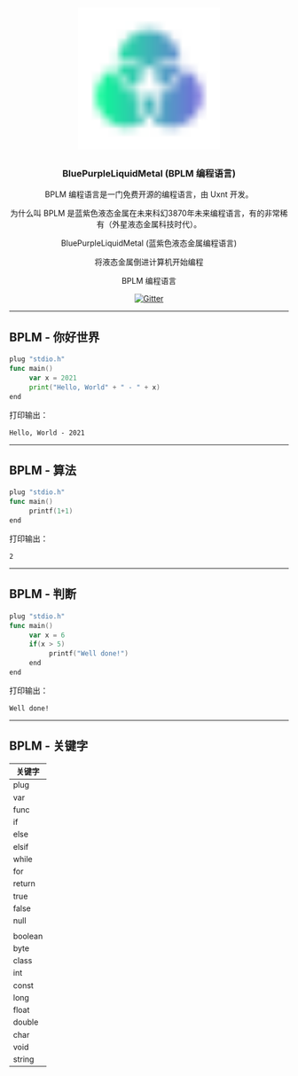 <div align="center">
<a href="#">
<h1><img src="BPLM.svg" alt="Logo" width="256"></h1>
</a>

### BluePurpleLiquidMetal (BPLM 编程语言)

BPLM 编程语言是一门免费开源的编程语言，由 Uxnt 开发。 

为什么叫 BPLM 是蓝紫色液态金属在未来科幻3870年未来编程语言，有的非常稀有（外星液态金属科技时代）。

BluePurpleLiquidMetal (蓝紫色液态金属编程语言)

将液态金属倒进计算机开始编程
	
BPLM 编程语言
	
	
[![Gitter](https://badges.gitter.im/uxnt/cpp-script.svg)](https://gitter.im/uxnt/cpp-script?utm_source=badge&utm_medium=badge&utm_campaign=pr-badge)

</div>


---
## BPLM - 你好世界
```go
plug "stdio.h"
func main()
     var x = 2021
     print("Hello, World" + " - " + x)
end

```
打印输出：

```
Hello, World - 2021
```
----
## BPLM - 算法
```go
plug "stdio.h"
func main()
     printf(1+1)
end
```
打印输出：

```
2
```
---
## BPLM - 判断
```go
plug "stdio.h"
func main()
     var x = 6
     if(x > 5)
          printf("Well done!")
     end
end
```
打印输出：
```
Well done!
```
---

## BPLM - 关键字

|关键字|
|-|
|plug|
|var|
|func|
|if|
|else|
|elsif|
|while|
|for|
|return|
|true|
|false|
|null|
||
|boolean|
|byte|
|class|
|int|
|const|
|long|
|float|
|double|
|char|
|void|
|string|


